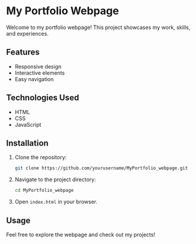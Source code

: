 # My Portfolio Webpage

Welcome to my portfolio webpage! This project showcases my work, skills, and experiences.

## Features

- Responsive design
- Interactive elements
- Easy navigation

## Technologies Used

- HTML
- CSS
- JavaScript

## Installation

1. Clone the repository:
   ```bash
   git clone https://github.com/yourusername/MyPortfolio_webpage.git
   ```
2. Navigate to the project directory:
   ```bash
   cd MyPortfolio_webpage
   ```
3. Open `index.html` in your browser.

## Usage

Feel free to explore the webpage and check out my projects!
